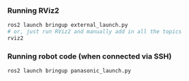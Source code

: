 ### Running RViz2
```bash
ros2 launch bringup external_launch.py
# or, just run RViz2 and manually add in all the topics
rviz2
```

### Running robot code (when connected via SSH)
```bash
ros2 launch bringup panasonic_launch.py
```
